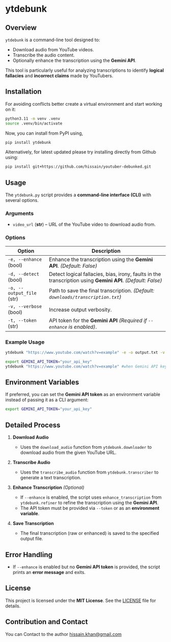 # ytdebunk  

## Overview  
`ytdebunk` is a command-line tool designed to:  
- Download audio from YouTube videos.  
- Transcribe the audio content.  
- Optionally enhance the transcription using the **Gemini API**.  

This tool is particularly useful for analyzing transcriptions to identify **logical fallacies** and **incorrect claims** made by YouTubers.  

## Installation 

For avoiding conflicts better create a virtual environment and start working on it:

```sh
python3.11 -m venv .venv
source .venv/bin/activate
```

Now, you can install from PyPI using,

```sh
pip install ytdebunk
```

Alternatively, for latest updated please try installing directly from Github using:

```sh
pip install git+https://github.com/hissain/youtuber-debunked.git
```

## Usage  

The `ytdebunk.py` script provides a **command-line interface (CLI)** with several options.  

### **Arguments**  
- `video_url` (**str**) – URL of the YouTube video to download audio from.  

### **Options**  
| Option                  | Description |
|-------------------------|-------------|
| `-e, --enhance` (bool) | Enhance the transcription using the **Gemini API**. *(Default: False)* |
| `-d, --detect` (bool) | Detect logical fallacies, bias, irony, faults in the transcription using **Gemini API**. *(Default: False)* |
| `-o, --output_file` (str) | Path to save the final transcription. *(Default: `downloads/transcription.txt`)* |
| `-v, --verbose` (bool) | Increase output verbosity. |
| `-t, --token` (str) | API token for the **Gemini API** *(Required if `--enhance` is enabled)*. |

### **Example Usage**  

```bash
ytdebunk "https://www.youtube.com/watch?v=example" -e -o output.txt -v -t YOUR_GEMINI_API_TOKEN
```


```bash
export GEMINI_API_TOKEN="your_api_key"
ytdebunk "https://www.youtube.com/watch?v=example" #when Gemini API key is in environment
```

## **Environment Variables**  
If preferred, you can set the **Gemini API token** as an environment variable instead of passing it as a CLI argument:

```sh
export GEMINI_API_TOKEN="your_api_key"
```

## **Detailed Process**  

1. **Download Audio**  
   - Uses the `download_audio` function from `ytdebunk.downloader` to download audio from the given YouTube URL.  

2. **Transcribe Audio**  
   - Uses the `transcribe_audio` function from `ytdebunk.transcriber` to generate a text transcription.  

3. **Enhance Transcription** *(Optional)*  
   - If `--enhance` is enabled, the script uses `enhance_transcription` from `ytdebunk.refiner` to refine the transcription using the **Gemini API**.  
   - The API token must be provided via `--token` or as an **environment variable**.  

4. **Save Transcription**  
   - The final transcription (raw or enhanced) is saved to the specified output file.  

## **Error Handling**  
- If `--enhance` is enabled but no **Gemini API token** is provided, the script prints an **error message** and exits.  

## **License**  
This project is licensed under the **MIT License**. See the [LICENSE](LICENSE) file for details.  


## Contribution and Contact

You can Contact to the author hissain.khan@gmail.com
